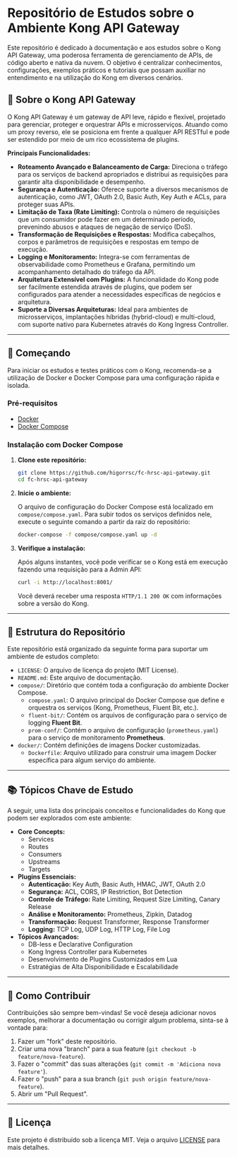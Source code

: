 # Repositório de Estudos sobre o Ambiente Kong API Gateway

Este repositório é dedicado à documentação e aos estudos sobre o Kong API Gateway, uma poderosa ferramenta de gerenciamento de APIs, de código aberto e nativa da nuvem. O objetivo é centralizar conhecimentos, configurações, exemplos práticos e tutoriais que possam auxiliar no entendimento e na utilização do Kong em diversos cenários.

## 🎯 Sobre o Kong API Gateway

O Kong API Gateway é um gateway de API leve, rápido e flexível, projetado para gerenciar, proteger e orquestrar APIs e microsserviços. Atuando como um proxy reverso, ele se posiciona em frente a qualquer API RESTful e pode ser estendido por meio de um rico ecossistema de plugins.

**Principais Funcionalidades:**

* **Roteamento Avançado e Balanceamento de Carga:** Direciona o tráfego para os serviços de backend apropriados e distribui as requisições para garantir alta disponibilidade e desempenho.
* **Segurança e Autenticação:** Oferece suporte a diversos mecanismos de autenticação, como JWT, OAuth 2.0, Basic Auth, Key Auth e ACLs, para proteger suas APIs.
* **Limitação de Taxa (Rate Limiting):** Controla o número de requisições que um consumidor pode fazer em um determinado período, prevenindo abusos e ataques de negação de serviço (DoS).
* **Transformação de Requisições e Respostas:** Modifica cabeçalhos, corpos e parâmetros de requisições e respostas em tempo de execução.
* **Logging e Monitoramento:** Integra-se com ferramentas de observabilidade como Prometheus e Grafana, permitindo um acompanhamento detalhado do tráfego da API.
* **Arquitetura Extensível com Plugins:** A funcionalidade do Kong pode ser facilmente estendida através de plugins, que podem ser configurados para atender a necessidades específicas de negócios e arquitetura.
* **Suporte a Diversas Arquiteturas:** Ideal para ambientes de microsserviços, implantações híbridas (hybrid-cloud) e multi-cloud, com suporte nativo para Kubernetes através do Kong Ingress Controller.

---

## 🚀 Começando

Para iniciar os estudos e testes práticos com o Kong, recomenda-se a utilização de Docker e Docker Compose para uma configuração rápida e isolada.

### Pré-requisitos

* [Docker](https://docs.docker.com/get-docker/)
* [Docker Compose](https://docs.docker.com/compose/install/)

### Instalação com Docker Compose

1. **Clone este repositório:**

    ```bash
    git clone https://github.com/higorrsc/fc-hrsc-api-gateway.git 
    cd fc-hrsc-api-gateway
    ```

2. **Inicie o ambiente:**

    O arquivo de configuração do Docker Compose está localizado em `compose/compose.yaml`. Para subir todos os serviços definidos nele, execute o seguinte comando a partir da raiz do repositório:

    ```bash
    docker-compose -f compose/compose.yaml up -d
    ```

3. **Verifique a instalação:**

    Após alguns instantes, você pode verificar se o Kong está em execução fazendo uma requisição para a Admin API:

    ```bash
    curl -i http://localhost:8001/
    ```

    Você deverá receber uma resposta `HTTP/1.1 200 OK` com informações sobre a versão do Kong.

---

## 📂 Estrutura do Repositório

Este repositório está organizado da seguinte forma para suportar um ambiente de estudos completo:

* `LICENSE`: O arquivo de licença do projeto (MIT License).
* `README.md`: Este arquivo de documentação.
* `compose/`: Diretório que contém toda a configuração do ambiente Docker Compose.
  * `compose.yaml`: O arquivo principal do Docker Compose que define e orquestra os serviços (Kong, Prometheus, Fluent Bit, etc.).
  * `fluent-bit/`: Contém os arquivos de configuração para o serviço de logging **Fluent Bit**.
  * `prom-conf/`: Contém o arquivo de configuração (`prometheus.yaml`) para o serviço de monitoramento **Prometheus**.
* `docker/`: Contém definições de imagens Docker customizadas.
  * `Dockerfile`: Arquivo utilizado para construir uma imagem Docker específica para algum serviço do ambiente.

---

## 📚 Tópicos Chave de Estudo

A seguir, uma lista dos principais conceitos e funcionalidades do Kong que podem ser explorados com este ambiente:

* **Core Concepts:**
  * Services
  * Routes
  * Consumers
  * Upstreams
  * Targets
* **Plugins Essenciais:**
  * **Autenticação:** Key Auth, Basic Auth, HMAC, JWT, OAuth 2.0
  * **Segurança:** ACL, CORS, IP Restriction, Bot Detection
  * **Controle de Tráfego:** Rate Limiting, Request Size Limiting, Canary Release
  * **Análise e Monitoramento:** Prometheus, Zipkin, Datadog
  * **Transformação:** Request Transformer, Response Transformer
  * **Logging:** TCP Log, UDP Log, HTTP Log, File Log
* **Tópicos Avançados:**
  * DB-less e Declarative Configuration
  * Kong Ingress Controller para Kubernetes
  * Desenvolvimento de Plugins Customizados em Lua
  * Estratégias de Alta Disponibilidade e Escalabilidade

---

## 🤝 Como Contribuir

Contribuições são sempre bem-vindas! Se você deseja adicionar novos exemplos, melhorar a documentação ou corrigir algum problema, sinta-se à vontade para:

1. Fazer um "fork" deste repositório.
2. Criar uma nova "branch" para a sua feature (`git checkout -b feature/nova-feature`).
3. Fazer o "commit" das suas alterações (`git commit -m 'Adiciona nova feature'`).
4. Fazer o "push" para a sua branch (`git push origin feature/nova-feature`).
5. Abrir um "Pull Request".

---

## 📄 Licença

Este projeto é distribuído sob a licença MIT. Veja o arquivo [LICENSE](LICENSE) para mais detalhes.
